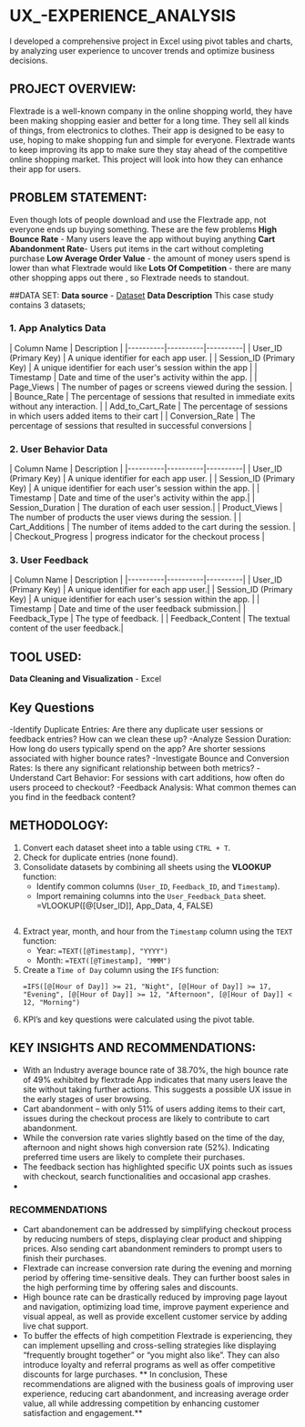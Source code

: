# UX_-EXPERIENCE_ANALYSIS
I developed a comprehensive project in Excel using pivot tables and charts, by analyzing user experience to uncover trends and optimize business decisions.

## PROJECT OVERVIEW:
Flextrade is a well-known company in the online shopping world, they have been making shopping easier and better for a long time. They sell all kinds of things, from electronics to clothes. Their app is designed to be easy to use, hoping to make shopping fun and simple for everyone. Flextrade wants to keep improving its app to make sure they stay ahead of the competitive online shopping market. This project will look into how they can enhance their app for users. 

## PROBLEM STATEMENT:
Even though lots of people download and use the Flextrade app, not everyone ends up buying something. These are the few problems 
**High Bounce Rate** - Many users leave the app without buying anything
**Cart Abandonment Rate**- Users put items in the cart without completing purchase
**Low Average Order Value** - the amount of money users spend is lower than what Flextrade would like
**Lots Of Competition** - there are many other shopping apps out there , so Flextrade needs to standout.

##DATA SET:
**Data source** - <a href="https://github.com/TawakalituOdebode/UX_-EXPERIENCE_ANALYSIS/blob/main/FlexTrade%20(1).xlsx">Dataset</a> 
**Data Description**
This case study contains 3 datasets;
### **1. App Analytics Data**
| Column Name | Description | 
|----------|----------|----------|
| User_ID (Primary Key) | A unique identifier for each app user.  | 
| Session_ID (Primary Key) | A unique identifier for each user's session within the app | 
| Timestamp | Date and time of the user's activity within the app. | 
| Page_Views | The number of pages or screens viewed during the session. | 
| Bounce_Rate | The percentage of sessions that resulted in immediate exits without any interaction. | 
| Add_to_Cart_Rate | The percentage of sessions in which users added items to their cart | 
| Conversion_Rate | The percentage of sessions that resulted in successful conversions | 

### **2. User Behavior Data**
| Column Name | Description | 
|----------|----------|----------|
| User_ID (Primary Key) | A unique identifier for each app user. | 
| Session_ID (Primary Key) | A unique identifier for each user's session within the app. | 
| Timestamp | Date and time of the user's activity within the app.| 
| Session_Duration | The duration of each user session.| 
| Product_Views | The number of products the user views during the session. | 
| Cart_Additions | The number of items added to the cart during the session. | 
| Checkout_Progress |  progress indicator for the checkout process | 
### **3. User Feedback**
| Column Name | Description | 
|----------|----------|----------|
| User_ID (Primary Key) | A unique identifier for each app user.| 
| Session_ID (Primary Key) | A unique identifier for each user's session within the app. | 
| Timestamp | Date and time of the user feedback submission.| 
| Feedback_Type | The type of feedback. | 
| Feedback_Content | The textual content of the user feedback.| 

## TOOL USED:
**Data Cleaning and Visualization** - Excel
## Key Questions
-Identify Duplicate Entries: Are there any duplicate user sessions or feedback entries? How can we clean these up?
-Analyze Session Duration: How long do users typically spend on the app? Are shorter sessions associated with higher bounce rates?
-Investigate Bounce and Conversion Rates: Is there any significant relationship between both metrics?
-Understand Cart Behavior: For sessions with cart additions, how often do users proceed to checkout?
-Feedback Analysis: What common themes can you find in the feedback content?

## METHODOLOGY:
1. Convert each dataset sheet into a table using `CTRL + T`.
2. Check for duplicate entries (none found).
3. Consolidate datasets by combining all sheets using the **VLOOKUP** function:
   - Identify common columns (`User_ID`, `Feedback_ID`, and `Timestamp`).
   - Import remaining columns into the `User_Feedback_Data` sheet.
     =VLOOKUP([@[User_ID]], App_Data, 4, FALSE)
     ```
4. Extract year, month, and hour from the `Timestamp` column using the `TEXT` function:
   - Year: `=TEXT([@Timestamp], "YYYY")`
   - Month: `=TEXT([@Timestamp], "MMM")`
5. Create a `Time of Day` column using the `IFS` function:
   ```excel
   =IFS([@[Hour of Day]] >= 21, "Night", [@[Hour of Day]] >= 17, "Evening", [@[Hour of Day]] >= 12, "Afternoon", [@[Hour of Day]] < 12, "Morning")
6. KPI’s  and key questions were calculated using the pivot table.

## KEY INSIGHTS AND RECOMMENDATIONS:
- With an Industry average bounce rate of 38.70%, the high bounce rate of 49% exhibited by flextrade App indicates that many users leave the site without taking further actions. This suggests a possible UX issue in the early stages of user browsing.
- Cart abandonment – with only 51% of users adding items to their cart, issues during the checkout process are likely to contribute to cart abandonment.
- While the conversion rate varies slightly based on the time of the day, afternoon and night shows high conversion rate (52%). Indicating  preferred time users are likely to complete their purchases.
- The feedback section has highlighted specific UX points such as issues with checkout, search functionalities and occasional app crashes.
- 
### RECOMMENDATIONS
- Cart abandonement can be addressed by simplifying checkout process by reducing numbers of steps, displaying clear product and shipping prices. Also sending cart abandonment reminders to prompt users to finish their purchases.
- Flextrade can increase conversion rate during the evening and morning period by offering time-sensitive deals. They can further boost sales in the high performing time by offering sales and discounts.  
- High bounce rate can be drastically reduced by improving page layout and navigation, optimizing load time, improve payment experience and visual appeal, as well as provide excellent customer service by adding live chat support.
- To buffer the effects of high competition Flextrade is experiencing, they can implement upselling and cross-selling strategies like displaying “frequently brought together” or “you might also like”. They can also introduce loyalty and referral programs as well as offer competitive discounts for large purchases.
	** In conclusion, These recommendations are aligned with the business goals of improving user experience, reducing cart abandonment, and increasing average order value, all while addressing competition by enhancing customer satisfaction and engagement.**



